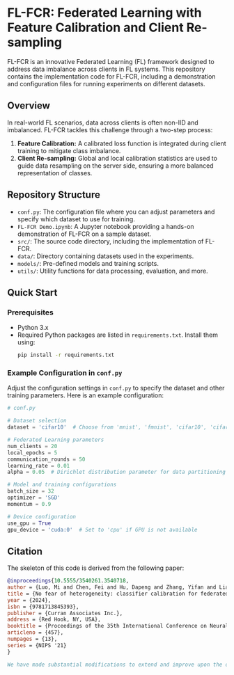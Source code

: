 # FL-FCR: Federated Learning with Feature Calibration and Client Re-sampling

FL-FCR is an innovative Federated Learning (FL) framework designed to address data imbalance across clients in FL systems. This repository contains the implementation code for FL-FCR, including a demonstration and configuration files for running experiments on different datasets.

## Overview

In real-world FL scenarios, data across clients is often non-IID and imbalanced. FL-FCR tackles this challenge through a two-step process:
1. **Feature Calibration:** A calibrated loss function is integrated during client training to mitigate class imbalance.
2. **Client Re-sampling:** Global and local calibration statistics are used to guide data resampling on the server side, ensuring a more balanced representation of classes.

## Repository Structure

- `conf.py`: The configuration file where you can adjust parameters and specify which dataset to use for training.
- `FL-FCR Demo.ipynb`: A Jupyter notebook providing a hands-on demonstration of FL-FCR on a sample dataset.
- `src/`: The source code directory, including the implementation of FL-FCR.
- `data/`: Directory containing datasets used in the experiments.
- `models/`: Pre-defined models and training scripts.
- `utils/`: Utility functions for data processing, evaluation, and more.

## Quick Start

### Prerequisites

- Python 3.x
- Required Python packages are listed in `requirements.txt`. Install them using:
  ```bash
  pip install -r requirements.txt


### Example Configuration in `conf.py`

Adjust the configuration settings in `conf.py` to specify the dataset and other training parameters. Here is an example configuration:

```python
# conf.py

# Dataset selection
dataset = 'cifar10'  # Choose from 'mnist', 'fmnist', 'cifar10', 'cifar100'

# Federated Learning parameters
num_clients = 20
local_epochs = 5
communication_rounds = 50
learning_rate = 0.01
alpha = 0.05  # Dirichlet distribution parameter for data partitioning

# Model and training configurations
batch_size = 32
optimizer = 'SGD'
momentum = 0.9

# Device configuration
use_gpu = True
gpu_device = 'cuda:0'  # Set to 'cpu' if GPU is not available

```


## Citation

The skeleton of this code is derived from the following paper:

```bibtex
@inproceedings{10.5555/3540261.3540718,
author = {Luo, Mi and Chen, Fei and Hu, Dapeng and Zhang, Yifan and Liang, Jian and Feng, Jiashi},
title = {No fear of heterogeneity: classifier calibration for federated learning with non-IID data},
year = {2024},
isbn = {9781713845393},
publisher = {Curran Associates Inc.},
address = {Red Hook, NY, USA}, 
booktitle = {Proceedings of the 35th International Conference on Neural Information Processing Systems},
articleno = {457},
numpages = {13},
series = {NIPS '21}
}

We have made substantial modifications to extend and improve upon the original framework.
